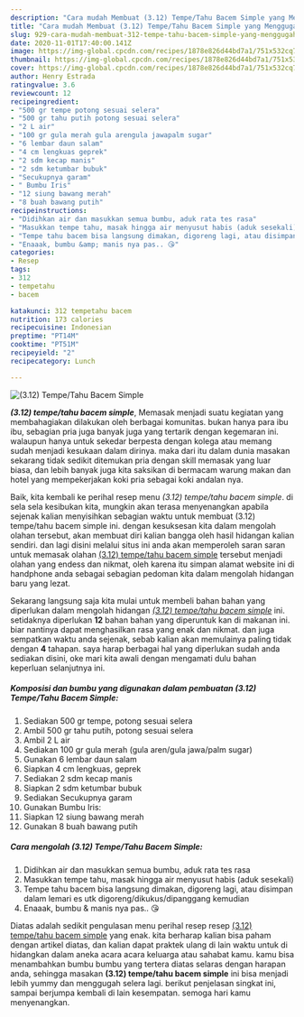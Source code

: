 ```yaml
---
description: "Cara mudah Membuat (3.12) Tempe/Tahu Bacem Simple yang Menggugah Selera"
title: "Cara mudah Membuat (3.12) Tempe/Tahu Bacem Simple yang Menggugah Selera"
slug: 929-cara-mudah-membuat-312-tempe-tahu-bacem-simple-yang-menggugah-selera
date: 2020-11-01T17:40:00.141Z
image: https://img-global.cpcdn.com/recipes/1878e826d44bd7a1/751x532cq70/312-tempetahu-bacem-simple-foto-resep-utama.jpg
thumbnail: https://img-global.cpcdn.com/recipes/1878e826d44bd7a1/751x532cq70/312-tempetahu-bacem-simple-foto-resep-utama.jpg
cover: https://img-global.cpcdn.com/recipes/1878e826d44bd7a1/751x532cq70/312-tempetahu-bacem-simple-foto-resep-utama.jpg
author: Henry Estrada
ratingvalue: 3.6
reviewcount: 12
recipeingredient:
- "500 gr tempe potong sesuai selera"
- "500 gr tahu putih potong sesuai selera"
- "2 L air"
- "100 gr gula merah gula arengula jawapalm sugar"
- "6 lembar daun salam"
- "4 cm lengkuas geprek"
- "2 sdm kecap manis"
- "2 sdm ketumbar bubuk"
- "Secukupnya garam"
- " Bumbu Iris"
- "12 siung bawang merah"
- "8 buah bawang putih"
recipeinstructions:
- "Didihkan air dan masukkan semua bumbu, aduk rata tes rasa"
- "Masukkan tempe tahu, masak hingga air menyusut habis (aduk sesekali)"
- "Tempe tahu bacem bisa langsung dimakan, digoreng lagi, atau disimpan dalam lemari es utk digoreng/dikukus/dipanggang kemudian"
- "Enaaak, bumbu &amp; manis nya pas.. 😘"
categories:
- Resep
tags:
- 312
- tempetahu
- bacem

katakunci: 312 tempetahu bacem 
nutrition: 173 calories
recipecuisine: Indonesian
preptime: "PT14M"
cooktime: "PT51M"
recipeyield: "2"
recipecategory: Lunch

---
```



![(3.12) Tempe/Tahu Bacem Simple](https://img-global.cpcdn.com/recipes/1878e826d44bd7a1/751x532cq70/312-tempetahu-bacem-simple-foto-resep-utama.jpg)

<b><i>(3.12) tempe/tahu bacem simple</i></b>, Memasak menjadi suatu kegiatan yang membahagiakan dilakukan oleh berbagai komunitas. bukan hanya para ibu ibu, sebagian pria juga banyak juga yang tertarik dengan kegemaran ini. walaupun hanya untuk sekedar berpesta dengan kolega atau memang sudah menjadi kesukaan dalam dirinya. maka dari itu dalam dunia masakan sekarang tidak sedikit ditemukan pria dengan skill memasak yang luar biasa, dan lebih banyak juga kita saksikan di bermacam warung makan dan hotel yang mempekerjakan koki pria sebagai koki andalan nya.



Baik, kita kembali ke perihal resep menu <i>(3.12) tempe/tahu bacem simple</i>. di sela sela kesibukan kita, mungkin akan terasa menyenangkan apabila sejenak kalian menyisihkan sebagian waktu untuk membuat (3.12) tempe/tahu bacem simple ini. dengan kesuksesan kita dalam mengolah olahan tersebut, akan membuat diri kalian bangga oleh hasil hidangan kalian sendiri. dan lagi disini melalui situs ini anda akan memperoleh saran saran untuk memasak olahan <u>(3.12) tempe/tahu bacem simple</u> tersebut menjadi olahan yang endess dan nikmat, oleh karena itu simpan alamat website ini di handphone anda sebagai sebagian pedoman kita dalam mengolah hidangan baru yang lezat.


Sekarang langsung saja kita mulai untuk membeli bahan bahan yang diperlukan dalam mengolah hidangan <u><i>(3.12) tempe/tahu bacem simple</i></u> ini. setidaknya diperlukan <b>12</b> bahan bahan yang diperuntuk kan di makanan ini. biar nantinya dapat menghasilkan rasa yang enak dan nikmat. dan juga sempatkan waktu anda sejenak, sebab kalian akan memulainya paling tidak dengan <b>4</b> tahapan. saya harap berbagai hal yang diperlukan sudah anda sediakan disini, oke mari kita awali dengan mengamati dulu bahan keperluan selanjutnya ini.

<!--inarticleads1-->

##### Komposisi dan bumbu yang digunakan dalam pembuatan (3.12) Tempe/Tahu Bacem Simple:

1. Sediakan 500 gr tempe, potong sesuai selera
1. Ambil 500 gr tahu putih, potong sesuai selera
1. Ambil 2 L air
1. Sediakan 100 gr gula merah (gula aren/gula jawa/palm sugar)
1. Gunakan 6 lembar daun salam
1. Siapkan 4 cm lengkuas, geprek
1. Sediakan 2 sdm kecap manis
1. Siapkan 2 sdm ketumbar bubuk
1. Sediakan Secukupnya garam
1. Gunakan  Bumbu Iris:
1. Siapkan 12 siung bawang merah
1. Gunakan 8 buah bawang putih




<!--inarticleads2-->

##### Cara mengolah (3.12) Tempe/Tahu Bacem Simple:

1. Didihkan air dan masukkan semua bumbu, aduk rata tes rasa
1. Masukkan tempe tahu, masak hingga air menyusut habis (aduk sesekali)
1. Tempe tahu bacem bisa langsung dimakan, digoreng lagi, atau disimpan dalam lemari es utk digoreng/dikukus/dipanggang kemudian
1. Enaaak, bumbu &amp; manis nya pas.. 😘




Diatas adalah sedikit pengulasan menu perihal resep resep <u>(3.12) tempe/tahu bacem simple</u> yang enak. kita berharap kalian bisa paham dengan artikel diatas, dan kalian dapat praktek ulang di lain waktu untuk di hidangkan dalam aneka acara acara keluarga atau sahabat kamu. kamu bisa menambahkan bumbu bumbu yang tertera diatas selaras dengan harapan anda, sehingga masakan <b>(3.12) tempe/tahu bacem simple</b> ini bisa menjadi lebih yummy dan menggugah selera lagi. berikut penjelasan singkat ini, sampai berjumpa kembali di lain kesempatan. semoga hari kamu menyenangkan.

